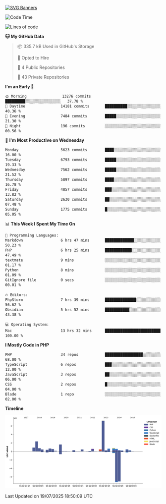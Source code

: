 [![SVG Banners](https://svg-banners.vercel.app/api?type=glitch&text1=Gere_Lajos%F0%9F%92%BB&width=800&height=400)](https://github.com/Akshay090/svg-banners)

<!--START_SECTION:waka-->
![Code Time](http://img.shields.io/badge/Code%20Time-2%2C690%20hrs%205%20mins-blue)

![Lines of code](https://img.shields.io/badge/From%20Hello%20World%20I%27ve%20Written-19.9%20million%20lines%20of%20code-blue)

**🐱 My GitHub Data** 

> 📦 335.7 kB Used in GitHub's Storage 
 > 
> 💼 Opted to Hire
 > 
> 📜 4 Public Repositories 
 > 
> 🔑 43 Private Repositories 
 > 
**I'm an Early 🐤** 

```text
🌞 Morning                13276 commits       █████████░░░░░░░░░░░░░░░░   37.78 % 
🌆 Daytime                14181 commits       ██████████░░░░░░░░░░░░░░░   40.36 % 
🌃 Evening                7484 commits        █████░░░░░░░░░░░░░░░░░░░░   21.30 % 
🌙 Night                  196 commits         ░░░░░░░░░░░░░░░░░░░░░░░░░   00.56 % 
```
📅 **I'm Most Productive on Wednesday** 

```text
Monday                   5623 commits        ████░░░░░░░░░░░░░░░░░░░░░   16.00 % 
Tuesday                  6793 commits        █████░░░░░░░░░░░░░░░░░░░░   19.33 % 
Wednesday                7562 commits        █████░░░░░░░░░░░░░░░░░░░░   21.52 % 
Thursday                 5897 commits        ████░░░░░░░░░░░░░░░░░░░░░   16.78 % 
Friday                   4857 commits        ███░░░░░░░░░░░░░░░░░░░░░░   13.82 % 
Saturday                 2630 commits        ██░░░░░░░░░░░░░░░░░░░░░░░   07.48 % 
Sunday                   1775 commits        █░░░░░░░░░░░░░░░░░░░░░░░░   05.05 % 
```


📊 **This Week I Spent My Time On** 

```text
💬 Programming Languages: 
Markdown                 6 hrs 47 mins       █████████████░░░░░░░░░░░░   50.23 % 
PHP                      6 hrs 25 mins       ████████████░░░░░░░░░░░░░   47.49 % 
textmate                 9 mins              ░░░░░░░░░░░░░░░░░░░░░░░░░   01.17 % 
Python                   8 mins              ░░░░░░░░░░░░░░░░░░░░░░░░░   01.09 % 
GitIgnore file           0 secs              ░░░░░░░░░░░░░░░░░░░░░░░░░   00.01 % 

🔥 Editors: 
PhpStorm                 7 hrs 39 mins       ██████████████░░░░░░░░░░░   56.62 % 
Obsidian                 5 hrs 52 mins       ███████████░░░░░░░░░░░░░░   43.38 % 

💻 Operating System: 
Mac                      13 hrs 32 mins      █████████████████████████   100.00 % 
```

**I Mostly Code in PHP** 

```text
PHP                      34 repos            █████████████████░░░░░░░░   68.00 % 
TypeScript               6 repos             ███░░░░░░░░░░░░░░░░░░░░░░   12.00 % 
JavaScript               3 repos             ██░░░░░░░░░░░░░░░░░░░░░░░   06.00 % 
CSS                      2 repos             █░░░░░░░░░░░░░░░░░░░░░░░░   04.00 % 
Blade                    1 repo              ░░░░░░░░░░░░░░░░░░░░░░░░░   02.00 % 
```



**Timeline**

![Lines of Code chart](https://raw.githubusercontent.com/gere-lajos/gere-lajos/main/assets/bar_graph.png)


 Last Updated on 19/07/2025 18:50:09 UTC
<!--END_SECTION:waka-->
